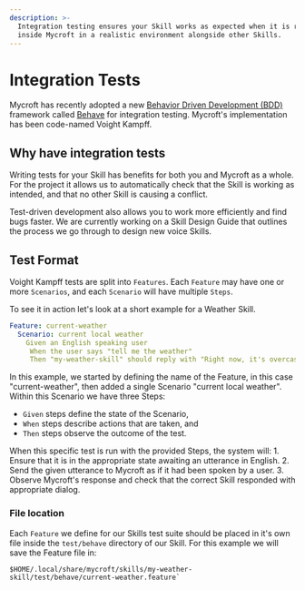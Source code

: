 ```yaml
---
description: >-
  Integration testing ensures your Skill works as expected when it is running
  inside Mycroft in a realistic environment alongside other Skills.
---
```


# Integration Tests

Mycroft has recently adopted a new [Behavior Driven Development \(BDD\)](https://en.wikipedia.org/wiki/Behavior_Driven_Development) framework called [Behave](https://behave.readthedocs.io/) for integration testing. Mycroft's implementation has been code-named Voight Kampff.

## Why have integration tests

Writing tests for your Skill has benefits for both you and Mycroft as a whole. For the project it allows us to automatically check that the Skill is working as intended, and that no other Skill is causing a conflict.

Test-driven development also allows you to work more efficiently and find bugs faster. We are currently working on a Skill Design Guide that outlines the process we go through to design new voice Skills.

## Test Format

Voight Kampff tests are split into `Features`. Each `Feature` may have one or more `Scenarios`, and each `Scenario` will have multiple `Steps`.

To see it in action let's look at a short example for a Weather Skill.

```yaml
Feature: current-weather
  Scenario: current local weather
    Given an English speaking user
     When the user says "tell me the weather"
     Then "my-weather-skill" should reply with "Right now, it's overcast clouds and 32 degrees."
```

In this example, we started by defining the name of the Feature, in this case "current-weather", then added a single Scenario "current local weather". Within this Scenario we have three Steps:

* `Given` steps define the state of the Scenario,
* `When` steps describe actions that are taken, and
* `Then` steps observe the outcome of the test.

When this specific test is run with the provided Steps, the system will: 1. Ensure that it is in the appropriate state awaiting an utterance in English. 2. Send the given utterance to Mycroft as if it had been spoken by a user. 3. Observe Mycroft's response and check that the correct Skill responded with appropriate dialog.

### File location

Each `Feature` we define for our Skills test suite should be placed in it's own file inside the `test/behave` directory of our Skill. For this example we will save the Feature file in:

```text
$HOME/.local/share/mycroft/skills/my-weather-skill/test/behave/current-weather.feature`
```

